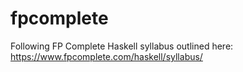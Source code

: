 # fpcomplete
Following FP Complete Haskell syllabus outlined here: https://www.fpcomplete.com/haskell/syllabus/
